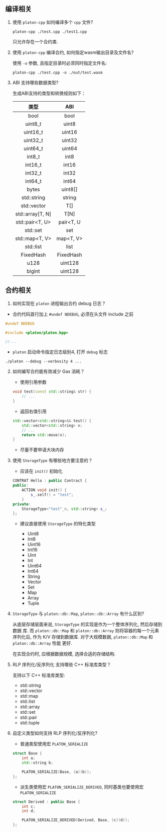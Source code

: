 ## 编译相关

1. 使用 `platon-cpp` 如何编译多个 `cpp` 文件?

    ```shell
    platon-cpp ./test.cpp ./test1.cpp
    ```

    只允许存在一个合约类.

2. 使用 `platon-cpp` 编译合约, 如何指定wasm输出目录及文件名?

    使用 `-o` 参数, 且指定目录时必须同时指定文件名:

    ```shell
    platon-cpp ./test.cpp -o ./out/test.wasm
    ```

3. ABI 支持哪些数据类型?

    生成ABI支持的类型和转换规则如下：

    | 类型             | ABI          |
    |:----------------:|:------------:|
    | bool             | bool         |
    | uint8_t          | uint8        |
    | uint16_t         | uint16       |
    | uint32_t         | uint32       |
    | uint64_t         | uint64       |
    | int8_t           | int8         |
    | int16_t          | int16        |
    | int32_t          | int32        |
    | int64_t          | int64        |
    | bytes            | uint8[]      |
    | std::string      | string       |
    | std::vector<T>   | T[]          |
    | std::array[T, N] | T[N]         |
    | std::pair<T, U>  | pair<T, U    |
    | std::set<T>      | set<T>       |
    | std::map<T, V>   | map<T, V>    |
    | std::list<T>     | list<T>      |
    | FixedHash<N>     | FixedHash<N> |
    | u128             | uint128      |
    | bigint           | uint128      |


## 合约相关

1. 如何实现在 `platon` 进程输出合约 debug 日志？

 - 合约代码首行加上 `#undef NDEBUG`, 必须在头文件 include 之前

 ```cpp
 #undef NDEBUG

 #include <platon/platon.hpp>

 //...
 ```

 - `platon` 启动命令指定日志级别4, 打开 `debug` 标志

 ```shell
 ./platon --debug --verbosity 4 ...
 ```

2. 如何编写合约能有效减少 Gas 消耗？

   - 使用引用参数

   ```cpp
   void test(const std::string& str) {
       // ...
   }
   ```

   - 返回右值引用

   ```cpp
   std::vector<std::string>&& test() {
       std::vector<std::string> v;
       // ...
       return std::move(v);
   }
   ```

   - 尽量不要申请大块内存

3. 使用 `StorageType` 有哪些地方要注意的？

    - 应该在 `init()` 初始化

    ```cpp
    CONTRAT Hello : public Contract {
    public:
        ACTION void init() {
            s_.self() = "test";
        }
    private:
        StorageType<"test"_n, std::string> s_;
    };
    ```

    - 建议直接使用 `StorageType` 的特化类型

      + Uint8
      + Int8
      + Uint16
      + Int16
      + Uint
      + Int
      + Uint64
      + Int64
      + String
      + Vector
      + Set
      + Map
      + Array
      + Tuple

4. `StorageType` 与 `platon::db::Map`, `platon::db::Array` 有什么区别?

   从底层存储层面来说, `StorageType` 的实现是作为一个整体序列化, 然后存储到数据
   库. 而 `platon::db::Map` 和 `platon::db::Array` 则将容器的每一个元素序列化后, 作为
   K/V 存储到数据库. 对于大规模数据, `platon::db::Map` 和 `platon::db::Array` 性能
   更好.

   在实现合约时, 应根据数据规模, 选择合适的存储结构.

5. RLP 序列化/反序列化 支持哪些 C++ 标准库类型？

    支持以下 C++ 标准库类型:

    - std::string
    - std::vector
    - std::map
    - std::list
    - std::array
    - std::set
    - std::pair
    - std::tuple

6. 自定义类型如何支持 RLP 序列化/反序列化?

   - 普通类型使用宏 `PLATON_SERIALIZE`
   ```cpp
   struct Base {
       int a;
       std::string b;

       PLATON_SERIALIZE(Base, (a)(b));
   };
   ```
   - 派生类使用宏 `PLATON_SERIALIZE_DERIVED`, 同时基类也要使用宏 `PLATON_SERIALIZE`
   ```cpp
   struct Derived : public Base {
       int c;
       int d;

       PLATON_SERIALIZE_DERIVED(Derived, Base, (c)(d));
   };
   ```
